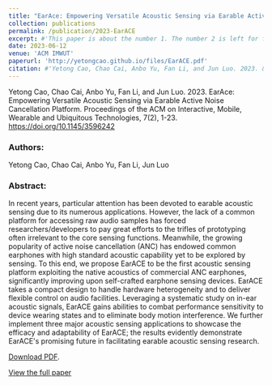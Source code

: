 ```yaml
---
title: "EarAce: Empowering Versatile Acoustic Sensing via Earable Active Noise Cancellation Platform"
collection: publications
permalink: /publication/2023-EarACE
excerpt: #'This paper is about the number 1. The number 2 is left for future work.'
date: 2023-06-12
venue: 'ACM IMWUT'
paperurl: 'http://yetongcao.github.io/files/EarACE.pdf'
citation: #'Yetong Cao, Chao Cai, Anbo Yu, Fan Li, and Jun Luo. 2023. &quot;EarAce: Empowering Versatile Acoustic Sensing via Earable Active Noise Cancellation Platform.&quot; <i>Proceedings of the ACM on Interactive, Mobile, Wearable and Ubiquitous Technologies</i>. 7(2), 1-23.'
---
```

Yetong Cao, Chao Cai, Anbo Yu, Fan Li, and Jun Luo. 2023. EarAce: Empowering Versatile Acoustic Sensing via Earable Active Noise Cancellation Platform. Proceedings of the ACM on Interactive, Mobile, Wearable and Ubiquitous Technologies, 7(2), 1-23. https://doi.org/10.1145/3596242

### Authors:
Yetong Cao, Chao Cai, Anbo Yu, Fan Li, Jun Luo

### Abstract:
In recent years, particular attention has been devoted to earable acoustic sensing due to its numerous applications. However, the lack of a common platform for accessing raw audio samples has forced researchers/developers to pay great efforts to the trifles of prototyping often irrelevant to the core sensing functions. Meanwhile, the growing popularity of active noise cancellation (ANC) has endowed common earphones with high standard acoustic capability yet to be explored by sensing. To this end, we propose EarACE to be the first acoustic sensing platform exploiting the native acoustics of commercial ANC earphones, significantly improving upon self-crafted earphone sensing devices. EarACE takes a compact design to handle hardware heterogeneity and to deliver flexible control on audio facilities. Leveraging a systematic study on in-ear acoustic signals, EarACE gains abilities to combat performance sensitivity to device wearing states and to eliminate body motion interference. We further implement three major acoustic sensing applications to showcase the efficacy and adaptability of EarACE; the results evidently demonstrate EarACE's promising future in facilitating earable acoustic sensing research.

[<ins>Download PDF</ins>](../files/EarACE.pdf).


[<ins>View the full paper</ins>](https://dl.acm.org/doi/abs/10.1145/3596242)
